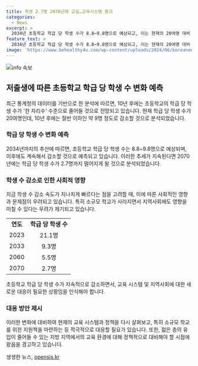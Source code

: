```yaml
---
title: 학생 2.7명 2070년에 교실…교육시스템 붕괴
categories:
  - News
excerpt: >
  2034년 초등학교 학급 당 학생 수가 8.8~9.8명으로 예상되고, 이는 현재의 20여명 대비 절반 이하로 감소할 것으로 분석됐다. 이는 저출생으로 인한 학령인구 붕괴의 현실화를 시사하며, 교육 시스템에 대한 경고를 촉구했다. 또한, 감소하는 학생 수가 회복되지 않을 경우 지역사회에도 심각한 영향을 미칠 것으로 우려했다. 해당 전문가는 이를 막기 위해 소규모 학교의 기준을 현재의 120명에서 60명 이하로 낮추고 특별 지원이 필요하다고 주장했다. 
feature_text: >
  2034년 초등학교 학급 당 학생 수가 8.8~9.8명으로 예상되고, 이는 현재의 20여명 대비 절반 이하로 감소할 것으로 분석됐다. 이는 저출생으로 인한 학령인구 붕괴의 현실화를 시사하며, 교육 시스템에 대한 경고를 촉구했다. 또한, 감소하는 학생 수가 회복되지 않을 경우 지역사회에도 심각한 영향을 미칠 것으로 우려했다. 해당 전문가는 이를 막기 위해 소규모 학교의 기준을 현재의 120명에서 60명 이하로 낮추고 특별 지원이 필요하다고 주장했다. 
image: 'https://www.behealthy4u.com/wp-content/uploads/2024/06/koreanews.jpg'
---
```


<p><img src="https://www.behealthy4u.com/wp-content/uploads/2024/06/koreanews.jpg" alt="info 속보" /></p>

<h2 data-ke-size="size26">저출생에 따른 초등학교 학급 당 학생 수 변화 예측</h2>

<p data-ke-size="size16">최근 통계청의 데이터를 기반으로 한 분석에 따르면, 10년 후에는 초등학교의 학급 당 학생 수가 '한 자리수' 수준으로 줄어들 것으로 전망되고 있습니다. 현재 학급 당 학생 수가 20여명인데, 10년 후에는 절반 이하인 약 9명 정도로 감소할 것으로 분석되었습니다.</p>

<h3>학급 당 학생 수 변화 예측</h3>

<p data-ke-size="size16">2034년까지의 추산에 따르면, 초등학교 학급 당 학생 수는 8.8~9.8명으로 예상되며, 이후에도 계속해서 감소할 것으로 예측되고 있습니다. 이러한 추세가 지속된다면 2070년에는 학급 당 학생 수가 2.7명까지 떨어지게 될 것으로 분석되었습니다.</p>

<h3>학생 수 감소로 인한 사회적 영향</h3>

<p data-ke-size="size16">지금 학생 수 감소 속도가 지나치게 빠르다는 점을 고려할 때, 이에 따른 사회적인 영향과 문제점이 우려되고 있습니다. 특히 소규모 학교가 사라지면서 지역사회에도 영향을 미칠 수 있다는 우려가 제기되고 있습니다.</p>

<table>
<tbody>
<tr>
<td style="text-align: center; height: 17px;"><b>연도</b></td>
<td style="text-align: center; height: 17px;"><b>학급 당 학생 수</b></td>
</tr>
<tr>
<td style="text-align: center; height: 17px;">2023</td>
<td style="text-align: center; height: 17px;">21.1명</td>
</tr>
<tr>
<td style="text-align: center; height: 17px;">2033</td>
<td style="text-align: center; height: 17px;">9.3명</td>
</tr>
<tr>
<td style="text-align: center; height: 17px;">2060</td>
<td style="text-align: center; height: 17px;">5.5명</td>
</tr>
<tr>
<td style="text-align: center; height: 17px;">2070</td>
<td style="text-align: center; height: 17px;">2.7명</td>
</tr>
</tbody>
</table>

<p data-ke-size="size16">초등학교 학급 당 학생 수가 지속적으로 감소하면서, 교육 시스템 및 지역사회에 대한 새로운 대응이 필요한 상황임을 인식해야 합니다.</p>

<h3>대응 방안 제시</h3>

<p data-ke-size="size16">이러한 변화에 대비하여 현재의 교육 시스템과 정책을 다시 살펴보고, 특히 소규모 학교를 위한 지원책을 마련하는 등 적극적으로 대응할 필요가 있습니다. 또한, 젊은 층의 유입이 줄어들 수 있는 지방 지역에서의 교육 환경에 대해 정책적으로 대비해야 할 시점에 왔음을 경고하고 있습니다.</p>
생생한 뉴스, <a href="https://opensis.kr" rel="dofollow">opensis.kr</a>


